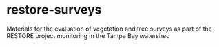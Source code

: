 # restore-surveys

Materials for the evaluation of vegetation and tree surveys as part of the RESTORE project monitoring in the Tampa Bay watershed